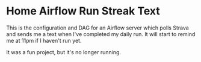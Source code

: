 # Home Airflow Run Streak Text

This is the configuration and DAG for an Airflow server which polls Strava and sends me a text when I've completed my daily run. It will start to remind me at 11pm if I haven't run yet.

It was a fun project, but it's no longer running.
